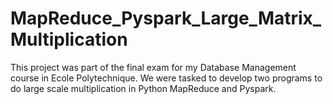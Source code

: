 # MapReduce_Pyspark_Large_Matrix_Multiplication
This project was part of the final exam for my Database Management course in Ecole Polytechnique. We were tasked to develop two programs to do large scale multiplication in Python MapReduce and Pyspark. 
